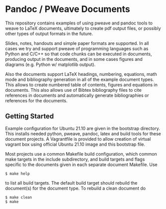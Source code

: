 # Pandoc / PWeave Documents

This repository contains examples of using pweave and pandoc tools to weave to LaTeX
documents, ultimately to create pdf output files, or possibly other types of output
formats in the future.

Slides, notes, handouts and simple paper formats are supported.  In all cases we try
and support pweave of programming languages such as Python and C/C++ so that code chunks
can be executed in documents, producing output in the documents, and in some cases
figures and diagrams (e.g. Python w/ matplotlib output).

Also the documents support LaTeX headings, numbering, equations, math mode and
bibliography generation in all of the example document types.  This allows to create
numbered table of contents, figures and equations in documents.  This also allows
use of Bibtex bibliography files to cite references in documents and automatically
generate bibliographies or references for the documents. 

## Getting Started

Example configuration for Ubuntu 21.10 are given in the bootstrap directory.
This installs needed python, pweave, pandoc, latex and build tools for these
document projects.  A Vagrantfile is provided to allow creation of
virtual vagrant box using official Ubuntu 21.10 image and this bootstrap file.

Most projects use a common Makefile build configuration, which common make targets
in the include subdirectory, and build targets and flags specific to the documents given
in each separate document Makefile.  Use

```
$ make help
```

to list all build targets.  The default build target should rebuild the document(s)
for the document type.  To rebuild a clean document do

```
$ make clean
$ make
```

